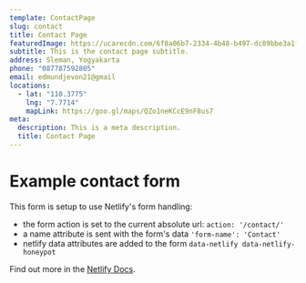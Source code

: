 ```yaml
---
template: ContactPage
slug: contact
title: Contact Page
featuredImage: https://ucarecdn.com/6f8a06b7-2334-4b48-b497-dc89bbe3a1f3/
subtitle: This is the contact page subtitle.
address: Sleman, Yogyakarta
phone: "087787592805"
email: edmundjevon21@gmail
locations:
  - lat: "110.3775"
    lng: "7.7714"
    mapLink: https://goo.gl/maps/QZo1neKCcE9nF8us7
meta:
  description: This is a meta description.
  title: Contact Page
---
```


# Example contact form

This form is setup to use Netlify's form handling:

- the form action is set to the current absolute url: `action: '/contact/'`
- a name attribute is sent with the form's data `'form-name': 'Contact'`
- netlify data attributes are added to the form `data-netlify data-netlify-honeypot`

Find out more in the [Netlify Docs](https://www.netlify.com/docs/form-handling/).

